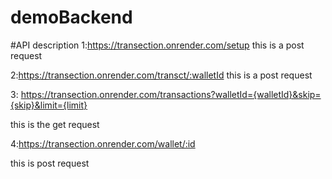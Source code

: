 # demoBackend
#API description
1:https://transection.onrender.com/setup
 this is a post request


 2:https://transection.onrender.com/transct/:walletId
 this is a post request
 
 3: https://transection.onrender.com/transactions?walletId={walletId}&skip={skip}&limit={limit}

 this is the get request

 4:https://transection.onrender.com/wallet/:id

 this is post request
 